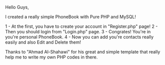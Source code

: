 Hello Guys,

I created a really simple PhoneBook with Pure PHP and MySQL!

1 - At the first, you have to create your account in "Register.php" page!
2 - Then you should login from "Login.php" page.
3 - Congrates! You're in you're personal PhoneBook.
4 - Now you can add you're contacts really easily and also Edit and Delete them!


Thanks to "Ahmad Al-Shahawi" for his great and simple template that really help me to write my own PHP codes in there.
